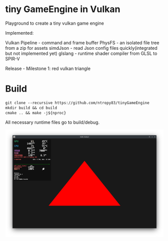 # tiny GameEngine in Vulkan
Playground to create a tiny vulkan game engine

Implemented:

Vulkan Pipeline - command and frame buffer
PhysFS          - an isolated file tree from a zip for assets
simdJson        - read Json config files quickly(integrated but not implemented yet)
glslang         - runtime shader compiler from GLSL to SPIR-V

Release - Milestone 1: red vulkan triangle

# Build

```
git clone --recursive https://github.com/ntropy83/tinyGameEngine
mkdir build && cd build
cmake .. && make -j${nproc}
```
All necessary runtime files go to build/debug.

![Vulkan Triangle](https://github.com/ntropy83/tinyGameEngine/blob/main/screenshot_triangle.png?raw=true)